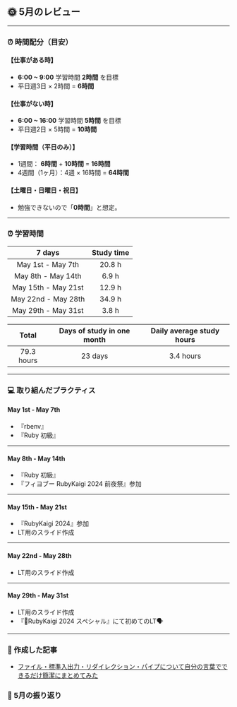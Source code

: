 ## 🌞 5月のレビュー
---

### ⏰ 時間配分（目安）
#### 【仕事がある時】
- **6:00 ~ 9:00** 学習時間 **2時間** を目標
- 平日週3日 × 2時間 = **6時間**

#### 【仕事がない時】
- **6:00 ~ 16:00** 学習時間 **5時間** を目標
- 平日週2日 × 5時間 = **10時間**

#### 【学習時間（平日のみ）】
- 1週間： **6時間** + **10時間** = **16時間**
- 4週間（1ヶ月）：4週 × 16時間 = **64時間**

#### 【土曜日・日曜日・祝日】
- 勉強できないので「**0時間**」と想定。

---

### ⏰ 学習時間
| 7 days | Study time |
| :---: | :---: |
| May 1st - May 7th | 20.8 h |
| May 8th - May 14th | 6.9 h |
| May 15th - May 21st | 12.9 h |
| May 22nd - May 28th | 34.9 h |
| May 29th - May 31st | 3.8 h |


| Total | Days of study in one month | Daily average study hours |
| :---: | :---: | :---: |
| 79.3 hours | 23 days | 3.4 hours |

---


### 💻 取り組んだプラクティス
#### May 1st - May 7th 
- 『rbenv』
- 『Ruby 初級』

---


#### May 8th - May 14th
- 『Ruby 初級』
- 『フィヨブー RubyKaigi 2024 前夜祭』参加

---


#### May 15th - May 21st
- 『RubyKaigi 2024』参加
- LT用のスライド作成

---


#### May 22nd - May 28th
- LT用のスライド作成

---


#### May 29th - May 31st
- LT用のスライド作成
- 『🌺RubyKaigi 2024 スペシャル』にて初めてのLT🗣️

---


### 📰 作成した記事
- [ファイル・標準入出力・リダイレクション・パイプについて自分の言葉でできるだけ簡潔にまとめてみた](https://yswengineer.hatenablog.com/entry/2024/03/14/084120)

### 🕺 5月の振り返り

